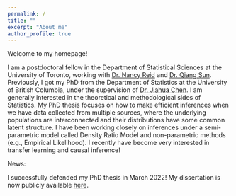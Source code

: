 ```yaml
---
permalink: /
title: ""
excerpt: "About me"
author_profile: true
---
```


Welcome to my homepage! 

I am a postdoctoral fellow in the Department of Statistical Sciences at the University of Toronto, working with [Dr. Nancy Reid](https://www.utstat.utoronto.ca/reid/) and [Dr. Qiang Sun](https://sites.google.com/view/qsun/). Previously, I got my PhD from the Department of Statistics at the University of British Columbia, under the supervision of [Dr. Jiahua Chen](https://www.stat.ubc.ca/~jhchen/). I am generally interested in the theoretical and methodological sides of Statistics. My PhD thesis focuses on how to make efficient inferences when we have data collected from multiple sources, where the underlying populations are interconnected and their distributions have some common latent structure. I have been working closely on inferences under a semi-parametric model called Density Ratio Model and non-parametric methods (e.g., Empirical Likelihood). I recently have become very interested in transfer learning and causal inference! 


News: 

I successfully defended my PhD thesis in March 2022! My dissertation is now publicly available [here](http://hdl.handle.net/2429/80996).
